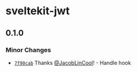 # sveltekit-jwt

## 0.1.0

### Minor Changes

-   [`7f90cab`](https://github.com/JacobLinCool/sveltekit-jwt/commit/7f90cabea8444af46868170bd5028ec2ab2e52df) Thanks [@JacobLinCool](https://github.com/JacobLinCool)! - Handle hook
